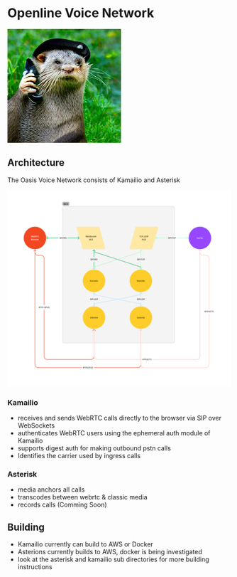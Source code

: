 # Openline Voice Network
![Octavian Tails On The Phone](../images/otter_phone.jpeg)

## Architecture

The Oasis Voice Network consists of Kamailio and Asterisk

![Network Diagram](../images/Full%20Voice%20Network.png)

### Kamailio
* receives and sends WebRTC calls directly to the browser via SIP over WebSockets
* authenticates WebRTC users using the ephemeral auth module of Kamailio
* supports digest auth for making outbound pstn calls
* Identifies the carrier used by ingress calls


### Asterisk
* media anchors all calls
* transcodes between webrtc & classic media
* records calls (Comming Soon)


## Building
* Kamailio currently can build to AWS or Docker
* Asterions currently builds to AWS, docker is being investigated
* look at the asterisk and kamailio sub directories for more building instructions
